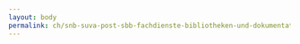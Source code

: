```yaml
---
layout: body
permalink: ch/snb-suva-post-sbb-fachdienste-bibliotheken-und-dokumentationsstellen-eidgenoessische-forschungsanstalt-fuer-wald-schnee-und-landschaft-wsl/
---
```


